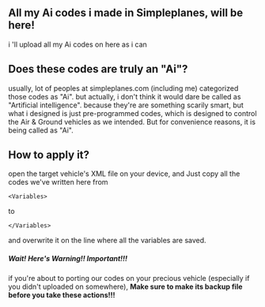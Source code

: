 ## All my Ai codes i made in Simpleplanes, will be here!
i 'll upload all my Ai codes on here as i can
## Does these codes are truly an "Ai"?
usually, lot of peoples at simpleplanes.com (including me) categorized those codes as "Ai".
but actually, i don't think it would dare be called as "Artificial intelligence". because they're are something scarily smart, but what i designed is just pre-programmed codes, which is designed to control the Air & Ground vehicles as we intended.
But for convenience reasons, it is being called as "Ai".
## How to apply it?
open the target vehicle's XML file on your device, and
Just copy all the codes we've written here from 
```
<Variables>
```
to
```
</Variables>
```
and overwrite it on the line where all the variables are saved.
##### Wait! Here's Warning!! Important!!!
if you're about to porting our codes on your precious vehicle (especially if you didn't uploaded on somewhere), __Make sure to make its backup file before you take these actions!!!__
